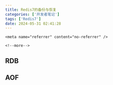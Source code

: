 ```yaml
---
title: Redis7的备份与恢复
categories: ['开发者笔记']
tags: ['Redis7']
date: 2024-05-31 02:41:28
---
```

`<meta name="referrer" content="no-referrer" />`

`<!--more-->`

## RDB

## AOF
